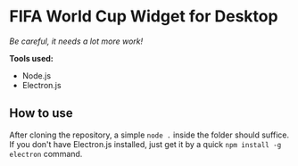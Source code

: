 # FIFA World Cup Widget for Desktop

*Be careful, it needs a lot more work!*

**Tools used:**
- Node.js
- Electron.js

## How to use

After cloning the repository, a simple `node .` inside the folder should suffice.
<br/>
If you don't have Electron.js installed, just get it by a quick `npm install -g electron` command.